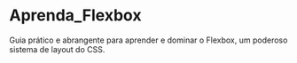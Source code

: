 # Aprenda_Flexbox
 Guia prático e abrangente para aprender e dominar o Flexbox, um poderoso sistema de layout do CSS. 
